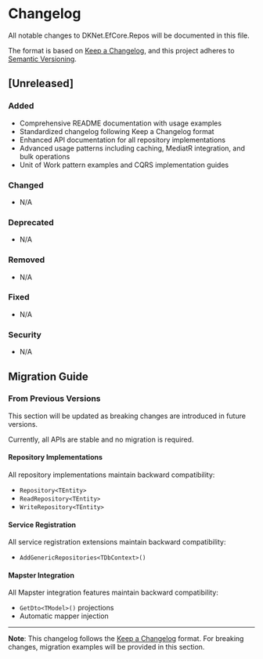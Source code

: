 # Changelog

All notable changes to DKNet.EfCore.Repos will be documented in this file.

The format is based on [Keep a Changelog](https://keepachangelog.com/en/1.0.0/),
and this project adheres to [Semantic Versioning](https://semver.org/spec/v2.0.0.html).

## [Unreleased]

### Added
- Comprehensive README documentation with usage examples
- Standardized changelog following Keep a Changelog format
- Enhanced API documentation for all repository implementations
- Advanced usage patterns including caching, MediatR integration, and bulk operations
- Unit of Work pattern examples and CQRS implementation guides

### Changed
- N/A

### Deprecated
- N/A

### Removed
- N/A

### Fixed
- N/A

### Security
- N/A

## Migration Guide

### From Previous Versions

This section will be updated as breaking changes are introduced in future versions.

Currently, all APIs are stable and no migration is required.

#### Repository Implementations
All repository implementations maintain backward compatibility:
- `Repository<TEntity>`
- `ReadRepository<TEntity>`
- `WriteRepository<TEntity>`

#### Service Registration
All service registration extensions maintain backward compatibility:
- `AddGenericRepositories<TDbContext>()`

#### Mapster Integration
All Mapster integration features maintain backward compatibility:
- `GetDto<TModel>()` projections
- Automatic mapper injection

---

**Note**: This changelog follows the [Keep a Changelog](https://keepachangelog.com/en/1.0.0/) format.
For breaking changes, migration examples will be provided in this section.